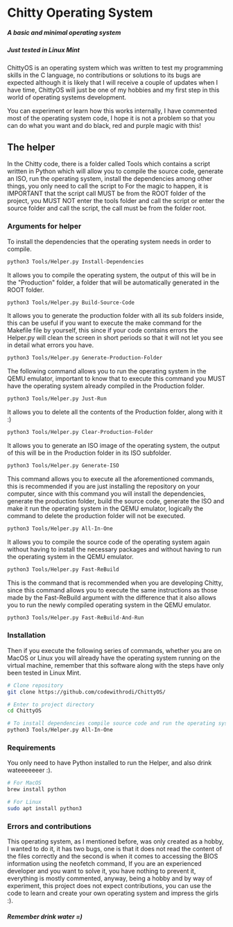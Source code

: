 # Chitty Operating System
##### A basic and minimal operating system
##### Just tested in Linux Mint
ChittyOS is an operating system which was written to test my programming skills in the C language, no contributions or solutions to its bugs are expected although it is likely that I will receive a couple of updates when I have time, ChittyOS will just be one of my hobbies and my first step in this world of operating systems development.

You can experiment or learn how this works internally, I have commented most of the operating system code, I hope it is not a problem so that you can do what you want and do black, red and purple magic with this!

## The helper
In the Chitty code, there is a folder called Tools which contains a script written in Python which will allow you to compile the source code, generate an ISO, run the operating system, install the dependencies among other things, you only need to call the script to For the magic to happen, it is IMPORTANT that the script call MUST be from the ROOT folder of the project, you MUST NOT enter the tools folder and call the script or enter the source folder and call the script, the call must be from the folder root.

### Arguments for helper
To install the dependencies that the operating system needs in order to compile.
```bash
python3 Tools/Helper.py Install-Dependencies
```
It allows you to compile the operating system, the output of this will be in the "Production" folder, a folder that will be automatically generated in the ROOT folder.
```bash
python3 Tools/Helper.py Build-Source-Code
```
It allows you to generate the production folder with all its sub folders inside, this can be useful if you want to execute the make command for the Makefile file by yourself, this since if your code contains errors the Helper.py will clean the screen in short periods so that it will not let you see in detail what errors you have.
```bash
python3 Tools/Helper.py Generate-Production-Folder
```
The following command allows you to run the operating system in the QEMU emulator, important to know that to execute this command you MUST have the operating system already compiled in the Production folder.
```bash
python3 Tools/Helper.py Just-Run
```
It allows you to delete all the contents of the Production folder, along with it :)
```bash
python3 Tools/Helper.py Clear-Production-Folder
```
It allows you to generate an ISO image of the operating system, the output of this will be in the Production folder in its ISO subfolder.
```bash
python3 Tools/Helper.py Generate-ISO
```
This command allows you to execute all the aforementioned commands, this is recommended if you are just installing the repository on your computer, since with this command you will install the dependencies, generate the production folder, build the source code, generate the ISO and make it run the operating system in the QEMU emulator, logically the command to delete the production folder will not be executed.
```bash
python3 Tools/Helper.py All-In-One
```
It allows you to compile the source code of the operating system again without having to install the necessary packages and without having to run the operating system in the QEMU emulator.
```bash
python3 Tools/Helper.py Fast-ReBuild
```
This is the command that is recommended when you are developing Chitty, since this command allows you to execute the same instructions as those made by the Fast-ReBuild argument with the difference that it also allows you to run the newly compiled operating system in the QEMU emulator.
```bash
python3 Tools/Helper.py Fast-ReBuild-And-Run
```

### Installation
Then if you execute the following series of commands, whether you are on MacOS or Linux you will already have the operating system running on the virtual machine, remember that this software along with the steps have only been tested in Linux Mint.
```bash
# Clone repository
git clone https://github.com/codewithrodi/ChittyOS/

# Enter to project directory
cd ChittyOS

# To install dependencies compile source code and run the operating system.
python3 Tools/Helper.py All-In-One
```
### Requirements
You only need to have Python installed to run the Helper, and also drink wateeeeeeer :).

```bash
# For MacOS
brew install python

# For Linux
sudo apt install python3
```
### Errors and contributions
This operating system, as I mentioned before, was only created as a hobby, I wanted to do it, it has two bugs, one is that it does not read the content of the files correctly and the second is when it comes to accessing the BIOS information using the neofetch command, If you are an experienced developer and you want to solve it, you have nothing to prevent it, everything is mostly commented, anyway, being a hobby and by way of experiment, this project does not expect contributions, you can use the code to learn and create your own operating system and impress the girls :).

##### Remember drink water =)
